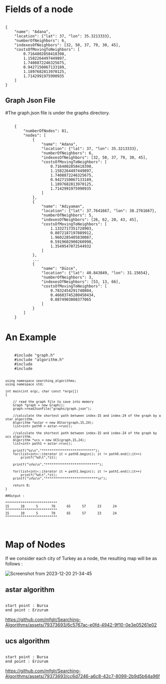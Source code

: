 <h1>Fields of a node</h1>
<code>
{
    "name": "Adana", 
    "location": {"lat": 37, "lon": 35.3213333},
    "numberOfNeighbors": 6, 
    "indexesOfNeighbors": [32, 50, 37, 79, 30, 45],
    "costsOfMovingToNeighbors": [
        0.7164802858418398,
        1.1582264497449897,
        1.7408872246325675,
        0.9427150067133189,
        1.1897682813970125,
        1.7142991975990935
    ]
}
</code>

<h2>Graph Json File</h2>

#The graph.json file is under the graphs directory.

<code>
    {
        "numberOfNodes": 81,
        "nodes": [
            {
                "name": "Adana",
                "location": {"lat": 37, "lon": 35.3213333},
                "numberOfNeighbors": 6,
                "indexesOfNeighbors": [32, 50, 37, 79, 30, 45],
                "costsOfMovingToNeighbors": [
                    0.7164802858418398,
                    1.1582264497449897,
                    1.7408872246325675,
                    0.9427150067133189,
                    1.1897682813970125,
                    1.7142991975990935
                ]
            },
            {
                "name": "Adıyaman",
                "location": {"lat": 37.7641667, "lon": 38.2761667},
                "numberOfNeighbors": 5,
                "indexesOfNeighbors": [26, 62, 20, 43, 45],
                "costsOfMovingToNeighbors": [
                    1.1332717351728903,
                    0.8072187197889912,
                    1.9602285405830087,
                    0.5919602900260998,
                    1.3549547072544932
                ]
            },
            ...
            {
                "name": "Düzce",
                "location": {"lat": 40.843849, "lon": 31.15654},
                "numberOfNeighbors": 3,
                "indexesOfNeighbors": [53, 13, 66],
                "costsOfMovingToNeighbors": [
                    0.7832454291740804,
                    0.46683745280450434,
                    0.8874903008377065
                ]
            }
        ]
    }
</code>

<h1>An Example</h1>

<code>
    #include "graph.h"
    #include "algorithm.h"
    #include <stdio.h>
    #include <list>
    
    using namespace searching_algorithms;
    using namespace std;
    
    int main(int argc, char const *argv[])
    {
    
        // read the graph file to save into memory
        Graph *graph = new Graph();
        graph->readJsonFile("graphs/graph.json");
        
        //calculate the shortest path between index-15 and index-24 of the graph by a star algorithm.
        Algorithm *astar = new AStar(graph,15,24);
        list<int> path0 = astar->run();
    
        //calculate the shortest path between index-15 and index-24 of the graph by ucs algorithm.
        Algorithm *ucs = new UCS(graph,15,24);
        list<int> path1 = astar->run();
    
        printf("%s\n","***************************");
        for(list<int>::iterator it = path0.begin(); it != path0.end();it++)
            printf("%d\t",*it);
    
        printf("\n%s\n","***************************");
        
        for(list<int>::iterator it = path1.begin(); it != path1.end();it++)
            printf("%d\t",*it);
        printf("\n%s\n","***************************\n");
    
        return 0;
    }

    ##Output :

    ***************************
    15      10      5       70      65      57      23      24
    ***************************
    15      10      5       70      65      57      23      24
    ***************************
</code>


<h1>Map of Nodes</h1>

If we consider each city of Turkey as a node, the resulting map will be as follows :

![Screenshot from 2023-12-20 21-34-45](https://github.com/mfglr/Searching-Algorithms/assets/79373693/97714bc8-ae73-4291-a834-da75c3979255)

<h2>astar algorithm</h2>

<code>
start point : Bursa
end point : Erzurum
</code>


https://github.com/mfglr/Searching-Algorithms/assets/79373693/6c5767ac-e0fd-4942-9f10-0e3e05261e02


<h2>ucs algorithm</h2>

<code>
start point : Bursa
end point : Erzurum
</code>


https://github.com/mfglr/Searching-Algorithms/assets/79373693/cc6d7246-a6c8-42c7-8099-2b9d5b64a96f

